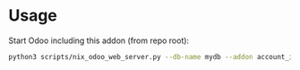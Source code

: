 # Usage

Start Odoo including this addon (from repo root):

```bash
python3 scripts/nix_odoo_web_server.py --db-name mydb --addon account_invoice_edifact
```
